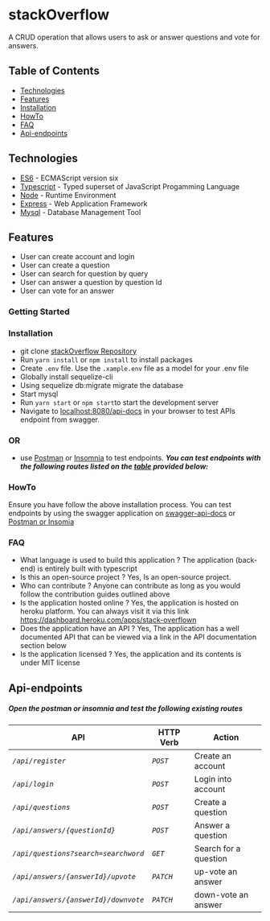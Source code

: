 # stackOverflow
A CRUD operation that allows users to ask or answer questions and vote for answers.


## Table of Contents

 * [Technologies](#technologies)
 * [Features](#features)
 * [Installation](#installation)
 * [HowTo](#howto)
 * [FAQ](#faq)
 * [Api-endpoints](#api-endpoints)

## Technologies

* [ES6](http://es6-features.org/) - ECMAScript version six
* [Typescript](https://www.typescriptlang.org/) - Typed superset of JavaScript Progamming Language
* [Node](https://nodejs.org/) - Runtime Environment
* [Express](https://expressjs.com/) - Web Application Framework 
* [Mysql](https://www.mysql.com/) - Database Management Tool


## Features

* User can create account and login
* User can create a question
* User can search for question by query
* User can answer a question by question Id
* User can vote for an answer


### Getting Started

### Installation

* git clone [stackOverflow Repository](https://github.com/marufdeen/stackOverflow.git) 
* Run `yarn install` or `npm install` to install packages
* Create `.env` file. Use the `.xample.env` file as a model for your .env file
* Globally install sequelize-cli
* Using sequelize db:migrate migrate the database
* Start mysql 
* Run `yarn start` or `npm start`to start the development server
* Navigate to [localhost:8080/api-docs](http://127.0.0.1:8080/api-docs) in your browser to test APIs endpoint from swagger.

### OR 
* use 
[Postman](https://getpostman.com/) or [Insomnia](https://insomnia.rest/) to test endpoints.
***You can test endpoints with the following routes listed on the [table](#api-endpoints) provided below:***


### HowTo

Ensure you have follow the above installation process.
You can test endpoints by using the swagger application on [swagger-api-docs](http://127.0.0.1:8080/api-docs) or [Postman or Insomia](#or)

### FAQ
* What language is used to build this application ?
The application (back-end) is entirely built with typescript
* Is this an open-source project ?
Yes, Is an open-source project.
* Who can contribute ?
Anyone can contribute as long as you would follow the contribution guides outlined above
* Is the application hosted online ?
Yes, the application is hosted on heroku platform. You can always visit it via this link https://dashboard.heroku.com/apps/stack-overflown
* Does the application have an API ?
Yes, The application has a well documented API that can be viewed via a link in the API documentation section below
* Is the application licensed ?
Yes, the application and its contents is under MIT license

## Api-endpoints

##### Open the postman or insomnia and test the following existing routes


|API            | HTTP Verb       | Action
-------------------|-------------------|--------------
_`/api/register`_ | _`POST`_ | Create an account|
_`/api/login`_ | _`POST`_ | Login into account|
_`/api/questions`_ | _`POST`_ | Create a question|
_`/api/answers/{questionId}`_ | _`POST`_ | Answer a question |
_`/api/questions?search=searchword`_ | _`GET`_ | Search for a question |
_`/api/answers/{answerId}/upvote`_ | _`PATCH`_ | up-vote an answer |
_`/api/answers/{answerId}/downvote`_ | _`PATCH`_ | down-vote an answer |
